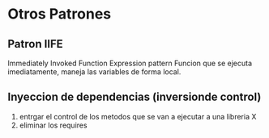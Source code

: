 # Otros Patrones

## Patron IIFE
Immediately Invoked Function Expression pattern
Funcion que se ejecuta imediatamente, maneja las variables de forma local.


## Inyeccion de dependencias (inversionde control)
1. entrgar el control de los metodos que se van a ejecutar a una libreria X
2. eliminar los requires

